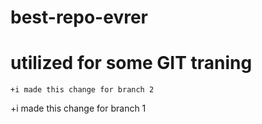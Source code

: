 # best-repo-evrer
# utilized for some GIT traning

    +i made this change for branch 2
    

+i made this change for branch 1

